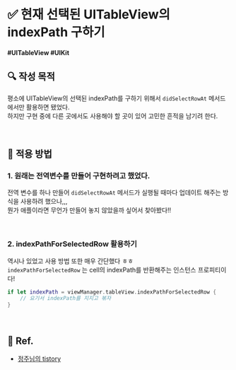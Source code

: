 # ✅ 현재 선택된 UITableView의 indexPath 구하기

#### #UITableView #UIKit 

## **🔍** 작성 목적

평소에 UITableView의 선택된 indexPath를 구하기 위해서 `didSelectRowAt` 메서드에서만 활용하면 됐었다.   
하지만 구현 중에 다른 곳에서도 사용해야 할 곳이 있어 고민한 흔적을 남기려 한다.

<br>

## 📌 적용 방법

### 1. 원래는 전역변수를 만들어 구현하려고 했었다.

전역 변수를 하나 만들어 `didSelectRowAt` 메서드가 실행될 때마다 업데이트 해주는 방식을 사용하려 했으나,,,   
뭔가 애플이라면 무언가 만들어 놓지 않았을까 싶어서 찾아봤다!!

<br>

### 2. indexPathForSelectedRow 활용하기

역시나 있었고 사용 방법 또한 매우 간단했다 ㅎㅎ   
`indexPathForSelectedRow` 는 cell의 indexPath를 반환해주는 인스턴스 프로피티이다!

~~~swift
if let indexPath = viewManager.tableView.indexPathForSelectedRow {
    // 요기서 indexPath를 지지고 볶자
}
~~~

<br>

## 💌 Ref.

- [정주님의 tistory](https://jeong9216.tistory.com/170)